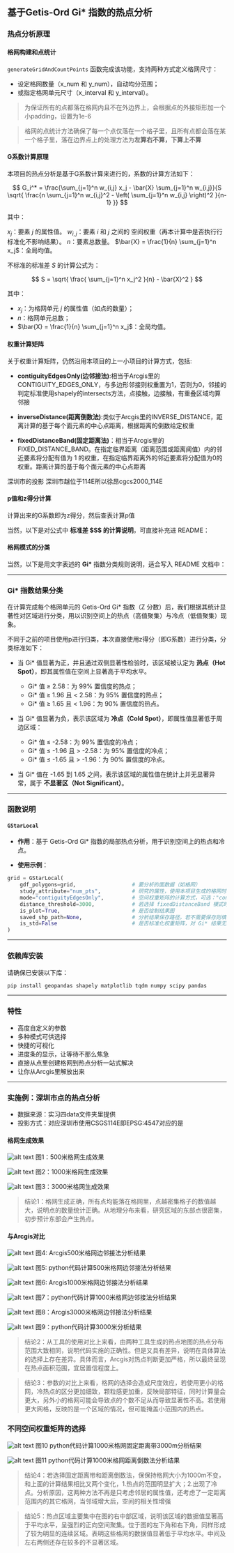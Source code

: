 ## 基于Getis-Ord Gi* 指数的热点分析

### 热点分析原理

#### 格网构建和点统计
`generateGridAndCountPoints` 函数完成该功能，支持两种方式定义格网尺寸：
* 设定格网数量（x_num 和 y_num），自动均分范围；
* 或指定格网单元尺寸（x_interval 和 y_interval）。

> 为保证所有的点都落在格网内且不在外边界上，会根据点的外接矩形加一个小padding，设置为1e-6

> 格网的点统计方法确保了每一个点仅落在一个格子里，且所有点都会落在某一个格子里，落在边界点上的处理方法为**左算右不算，下算上不算**

#### G系数计算原理
本项目的热点分析是基于G系数计算来进行的，系数的计算方法如下：

$$
G_i^* = \frac{\sum_{j=1}^n w_{i,j} x_j - \bar{X} \sum_{j=1}^n w_{i,j}}{S \sqrt{ \frac{n \sum_{j=1}^n w_{i,j}^2 - \left( \sum_{j=1}^n w_{i,j} \right)^2 }{n-1} }}
$$

其中：

$x_j$：要素 $j$ 的属性值。
$w_{i,j}$：要素 $i$ 和 $j$ 之间的 空间权重（再本计算中是否执行行标准化不影响结果）。
$n$：要素总数量。
$\bar{X} = \frac{1}{n} \sum_{j=1}^n x_j$：全局均值。

不标准的标准差 $S$ 的计算公式为：

$$
S = \sqrt{ \frac{ \sum_{j=1}^n x_j^2 }{n} - \bar{X}^2 }
$$

其中：

* $x_j$：为格网单元 $j$ 的属性值（如点的数量）；
* $n$：格网单元总数；
* $\bar{X} = \frac{1}{n} \sum_{j=1}^n x_j$：全局均值。


#### 权重计算矩阵

关于权重计算矩阵，仍然沿用本项目的上一小项目的计算方式，包括:

* **contiguityEdgesOnly(边邻接法)**:相当于Arcgis里的CONTIGUITY_EDGES_ONLY，与多边形邻接则权重置为1，否则为0，邻接的判定标准使用shapely的intersects方法，点接触，边接触，有重叠区域均算邻接

* **inverseDistance(距离倒数法)**:类似于Arcgis里的INVERSE_DISTANCE，距离计算的基于每个面元素的中心点距离，根据距离的倒数给定权重

* **fixedDistanceBand(固定距离法)**：相当于Arcgis里的FIXED_DISTANCE_BAND。在指定临界距离（距离范围或距离阈值）内的邻近要素将分配有值为 1 的权重，在指定临界距离外的邻近要素将分配值为0的权重。距离计算的基于每个面元素的中心点距离

深圳市的投影
深圳市越位于114E所以徐昂cgcs2000_114E

#### p值和z得分计算

计算出来的G系数即为z得分，然后查表计算p值

当然，以下是对公式中 **标准差 \$S\$ 的计算说明**，可直接补充进 README：

#### 格网模式的分类

当然，以下是用文字表述的 **Gi\*** 指数分类规则说明，适合写入 README 文档中：

---

### Gi\* 指数结果分类

在计算完成每个格网单元的 Getis-Ord Gi\* 指数（Z 分数）后，我们根据其统计显著性对区域进行分类，用以识别空间上的热点（高值聚集）与冷点（低值聚集）现象。

不同于之前的项目使用p进行归类，本次直接使用z得分（即G系数）进行分类，分类标准如下：

* 当 Gi\* 值显著为正，并且通过双侧显著性检验时，该区域被认定为 **热点（Hot Spot）**，即其属性值在空间上显著高于平均水平。

  * Gi\* 值 ≥ 2.58：为 99% 置信度的热点；
  * Gi\* 值 ≥ 1.96 且 < 2.58：为 95% 置信度的热点；
  * Gi\* 值 ≥ 1.65 且 < 1.96：为 90% 置信度的热点。

* 当 Gi\* 值显著为负，表示该区域为 **冷点（Cold Spot）**，即属性值显著低于周边区域：

  * Gi\* 值 ≤ -2.58：为 99% 置信度的冷点；
  * Gi\* 值 ≤ -1.96 且 > -2.58：为 95% 置信度的冷点；
  * Gi\* 值 ≤ -1.65 且 > -1.96：为 90% 置信度的冷点。

* 当 Gi\* 值在 -1.65 到 1.65 之间，表示该区域的属性值在统计上并无显著异常，属于 **不显著区（Not Significant）**。

---

### 函数说明


#### `GStarLocal`

* **作用**：基于 Getis-Ord Gi\* 指数的局部热点分析，用于识别空间上的热点和冷点。

* **使用示例**：

```python
grid = GStarLocal( 
    gdf_polygons=grid,                  # 要分析的面数据（如格网）
    study_attribute="num_pts",          # 研究的属性，使用本项目生成的格网时填写 "num_pts"
    mode="contiguityEdgesOnly",         # 空间权重矩阵的计算方式，可选："contiguityEdgesOnly" 或 "inverseDistance"
    distance_threshold=3000,            # 若选择 fixedDistanceBand 模式时需指定该值
    is_plot=True,                       # 是否绘制结果图
    saved_shp_path=None,                # 分析结果保存路径，若不需要保存则填 None
    is_std=False                        # 是否标准化权重矩阵，对 Gi* 结果无影响，保持默认即可
)
```

---

### 依赖库安装

请确保已安装以下库：

```bash
pip install geopandas shapely matplotlib tqdm numpy scipy pandas
```

---

### 特性

* 高度自定义的参数
* 多种模式可供选择
* 快捷的可视化
* 进度条的显示，让等待不那么焦急
* 直接从点里创建格网到热点分析一站式解决
* 让你从Arcgis里解放出来

---

### 实施例：深圳市点的热点分析

* 数据来源：实习四data文件夹里提供
* 投影方式：对应深圳市使用CSGS114E即EPSG:4547对应的是

#### 格网生成效果
![alt text](assets/grid_500m_points.jpg)
图1：500米格网生成效果

![alt text](assets/grid_1000m_points.jpg)
图2：1000米格网生成效果

![alt text](assets/grid_3000m_points.jpg)
图3：3000米格网生成效果

> 结论1：格网生成正确，所有点均能落在格网里，点越密集格子的数值越大，说明点的数量统计正确。从地理分布来看，研究区域的东部点很密集，初步预计东部会产生热点。

#### 与Arcgis对比

![alt text](assets/arcgis_grid_500m_contiguityedgesonly.jpg)
图4: Arcgis500米格网边邻接法分析结果

![alt text](assets/grid_500m_contiguityedgesonly_python.jpg)
图5: python代码计算500米格网边邻接法分析结果

![alt text](assets/arcgis_grid_1000m_contiguityedgesonly.jpg)
图6: Arcgis1000米格网边邻接法分析结果

![alt text](assets/grid_1000m_contiguityedgesonly_python.jpg)
图7：python代码计算1000米格网边邻接法分析结果

![alt text](assets/arcgis_grid_3000m_contiguityedgesonly.jpg)
图8：Arcgis3000米格网边邻接法分析结果

![alt text](assets/grid_3000m_contiguityedgesonly_python.jpg)
图9：python代码计算3000米分析结果

> 结论2：从工具的使用对比上来看，由两种工具生成的热点地图的热点分布范围大致相同，说明代码实施的正确性。但是又具有差异，说明在具体算法的选择上存在差异。具体而言，Arcgis对热点判断更加严格，所以最终呈现在热点面积范围，宜居置信程度上。

> 结论3：参数的对比上来看，格网的选择会造成尺度效应，若使用更小的格网，冷热点的区分更加细致，颗粒感更加重，反映局部特征，同时计算量会更大，另外小的格网可能会导致点的个数不足从而导致显著性不高。若使用更大网格，反映的是一个区域的情况，但可能掩盖小范围内的热点。

### 不同空间权重矩阵的选择

![alt text](assets/grid_1000m_fixeddistanceband_3000_python.jpg)
图10 python代码计算1000米格网固定距离带3000m分析结果

![alt text](assets/grid_1000m_inversedistance_python.jpg)
图11 python代码计算1000米格网距离倒数法分析结果

> 结论4：若选择固定距离带和距离倒数法，保保持格网大小为1000m不变，和上面的计算结果相比又两个变化，1.热点的范围明显扩大；2.出现了冷点。分析原因，这两种方法不再是只考虑邻居的属性值，还考虑了一定距离范围内的其它格网，当邻域增大后，空间的相关性增强

> 结论5：热点区域主要集中在图的右中部区域，说明该区域的数据值显著高于平均水平，呈强烈的正向空间聚集。位于图的左下角和右下角，同样形成了较为明显的连续区域。表明这些格网的数据值显著低于平均水平。中间及左右两侧还存在较多的不显著区域。


